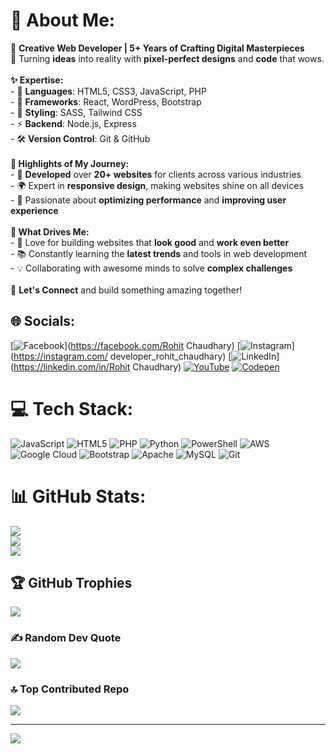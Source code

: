 # 💫 About Me:
🎨 **Creative Web Developer | 5+ Years of Crafting Digital Masterpieces**  <br>🚀 Turning **ideas** into reality with **pixel-perfect designs** and **code** that wows.  <br><br>**✨ Expertise:**  <br>- 🔧 **Languages**: HTML5, CSS3, JavaScript, PHP  <br>- 📱 **Frameworks**: React, WordPress, Bootstrap  <br>- 🎨 **Styling**: SASS, Tailwind CSS  <br>- ⚡ **Backend**: Node.js, Express  <br>- 🛠️ **Version Control**: Git & GitHub<br><br>**🌟 Highlights of My Journey:**  <br>- 💼 **Developed** over **20+ websites** for clients across various industries  <br>- 🌍 Expert in **responsive design**, making websites shine on all devices  <br>- 🚀 Passionate about **optimizing performance** and **improving user experience**  <br><br>**🚀 What Drives Me:**  <br>- 🎯 Love for building websites that **look good** and **work even better**  <br>- 📚 Constantly learning the **latest trends** and tools in web development  <br>- 💡 Collaborating with awesome minds to solve **complex challenges**  <br><br>💬 **Let's Connect** and build something amazing together!<br>


## 🌐 Socials:
[![Facebook](https://img.shields.io/badge/Facebook-%231877F2.svg?logo=Facebook&logoColor=white)](https://facebook.com/Rohit Chaudhary) [![Instagram](https://img.shields.io/badge/Instagram-%23E4405F.svg?logo=Instagram&logoColor=white)](https://instagram.com/ developer_rohit_chaudhary) [![LinkedIn](https://img.shields.io/badge/LinkedIn-%230077B5.svg?logo=linkedin&logoColor=white)](https://linkedin.com/in/Rohit Chaudhary) [![YouTube](https://img.shields.io/badge/YouTube-%23FF0000.svg?logo=YouTube&logoColor=white)](https://youtube.com/@https://www.youtube.com/@Deveilla) [![Codepen](https://img.shields.io/badge/Codepen-000000?style=for-the-badge&logo=codepen&logoColor=white)](https://codepen.io/@Rohit-Chaudhary-the-flexboxer) 

# 💻 Tech Stack:
![JavaScript](https://img.shields.io/badge/javascript-%23323330.svg?style=for-the-badge&logo=javascript&logoColor=%23F7DF1E) ![HTML5](https://img.shields.io/badge/html5-%23E34F26.svg?style=for-the-badge&logo=html5&logoColor=white) ![PHP](https://img.shields.io/badge/php-%23777BB4.svg?style=for-the-badge&logo=php&logoColor=white) ![Python](https://img.shields.io/badge/python-3670A0?style=for-the-badge&logo=python&logoColor=ffdd54) ![PowerShell](https://img.shields.io/badge/PowerShell-%235391FE.svg?style=for-the-badge&logo=powershell&logoColor=white) ![AWS](https://img.shields.io/badge/AWS-%23FF9900.svg?style=for-the-badge&logo=amazon-aws&logoColor=white) ![Google Cloud](https://img.shields.io/badge/GoogleCloud-%234285F4.svg?style=for-the-badge&logo=google-cloud&logoColor=white) ![Bootstrap](https://img.shields.io/badge/bootstrap-%238511FA.svg?style=for-the-badge&logo=bootstrap&logoColor=white) ![Apache](https://img.shields.io/badge/apache-%23D42029.svg?style=for-the-badge&logo=apache&logoColor=white) ![MySQL](https://img.shields.io/badge/mysql-4479A1.svg?style=for-the-badge&logo=mysql&logoColor=white) ![Git](https://img.shields.io/badge/git-%23F05033.svg?style=for-the-badge&logo=git&logoColor=white)
# 📊 GitHub Stats:
![](https://github-readme-stats.vercel.app/api?username=Rohit908460&theme=dark&hide_border=false&include_all_commits=false&count_private=false)<br/>
![](https://github-readme-streak-stats.herokuapp.com/?user=Rohit908460&theme=dark&hide_border=false)<br/>
![](https://github-readme-stats.vercel.app/api/top-langs/?username=Rohit908460&theme=dark&hide_border=false&include_all_commits=false&count_private=false&layout=compact)

## 🏆 GitHub Trophies
![](https://github-profile-trophy.vercel.app/?username=Rohit908460&theme=radical&no-frame=false&no-bg=true&margin-w=4)

### ✍️ Random Dev Quote
![](https://quotes-github-readme.vercel.app/api?type=horizontal&theme=radical)

### 🔝 Top Contributed Repo
![](https://github-contributor-stats.vercel.app/api?username=Rohit908460&limit=5&theme=dark&combine_all_yearly_contributions=true)

---
[![](https://visitcount.itsvg.in/api?id=Rohit908460&icon=0&color=0)](https://visitcount.itsvg.in)

<!-- Proudly created with GPRM ( https://gprm.itsvg.in ) -->
